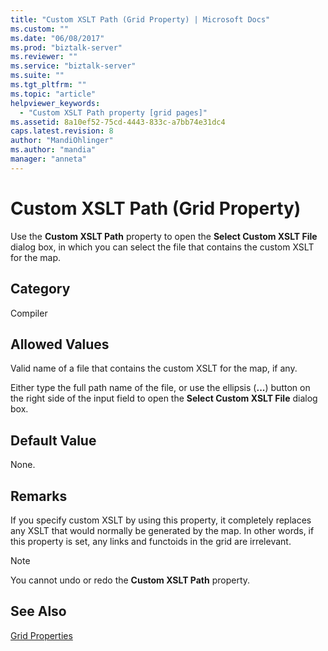 ```yaml
---
title: "Custom XSLT Path (Grid Property) | Microsoft Docs"
ms.custom: ""
ms.date: "06/08/2017"
ms.prod: "biztalk-server"
ms.reviewer: ""
ms.service: "biztalk-server"
ms.suite: ""
ms.tgt_pltfrm: ""
ms.topic: "article"
helpviewer_keywords: 
  - "Custom XSLT Path property [grid pages]"
ms.assetid: 8a10ef52-75cd-4443-833c-a7bb74e31dc4
caps.latest.revision: 8
author: "MandiOhlinger"
ms.author: "mandia"
manager: "anneta"
---
```

# Custom XSLT Path (Grid Property)
Use the **Custom XSLT Path** property to open the **Select Custom XSLT File** dialog box, in which you can select the file that contains the custom XSLT for the map.  
  
## Category  
 Compiler  
  
## Allowed Values  
 Valid name of a file that contains the custom XSLT for the map, if any.  
  
 Either type the full path name of the file, or use the ellipsis (**...**) button on the right side of the input field to open the **Select Custom XSLT File** dialog box.  
  
## Default Value  
 None.  
  
## Remarks  
 If you specify custom XSLT by using this property, it completely replaces any XSLT that would normally be generated by the map. In other words, if this property is set, any links and functoids in the grid are irrelevant.  
  
> [!NOTE]
>  You cannot undo or redo the **Custom XSLT Path** property.  
  
## See Also  
 [Grid Properties](../core/grid-properties.md)